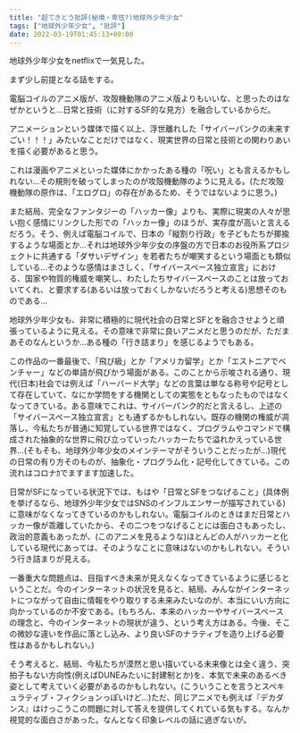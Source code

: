 ```yaml
---
title: "超てきとう批評(秘境・卑怯?)地球外少年少女"
tags: ["地球外少年少女", "批評"]
date: 2022-03-19T01:45:13+09:00
---
```


地球外少年少女をnetflixで一気見した。

まず少し前提となる話をする。

電脳コイルのアニメ版が、攻殻機動隊のアニメ版よりもいいな、と思ったのはなぜかというと...日常と技術（に対するSF的な見方）を融合しているからだ。

アニメーションという媒体で描く以上、浮世離れした「サイバーパンクの未来すごい！！！」みたいなことだけではなく、現実世界の日常と技術との関わりあいを描く必要があると思う。

これは漫画やアニメといった媒体にかかったある種の「呪い」とも言えるかもしれない...その規則を破ってしまったのが攻殻機動隊のように見える。(ただ攻殻機動隊の原作は、「エログロ」の存在があるため、そうではないように思う。)

また結局、完全なファンタジーの「ハッカー像」よりも、実際に現実の人々が思い抱く感情にリンクした形での「ハッカー像」のほうが、実存度が高いと言えるだろう。そう、例えば電脳コイルで、日本の「縦割り行政」を子どもたちが揶揄するような場面とか...それは地球外少年少女の序盤の方で日本のお役所系プロジェクトに共通する「ダサいデザイン」を若者たちが嘲笑するという場面とも類似している...そのような感情はまさしく、「サイバースペース独立宣言」における、国家や物質的権威を嘲笑し、わたしたちサイバースペースのことは放っておいてくれ、と要求する(あるいは放っておくしかないだろうと考える)思想そのものである...

地球外少年少女も、非常に積極的に現代社会の日常とSFとを融合させようと頑張っているように見える。その意味で非常に良いアニメだと思うのだが、ただまあそのなんというか...ある種の「行き詰まり」を感じるようでもある。

この作品の一番最後で、「飛び級」とか「アメリカ留学」とか「エストニアでベンチャー」などの単語が飛びかう場面がある。このことから示唆される通り、現代(日本)社会では例えば「ハーバード大学」などの言葉は単なる称号や記号として存在していて、なにか学問をする機関としての実態をともなったものではなくなってきている。ある意味でこれは、サイバーパンク的だと言えるし、上述の「サイバースペース独立宣言」とも通ずるかもしれない。既存の機関の権威が凋落し、今私たちが普通に知覚している世界ではなく、プログラムやコマンドで構成された抽象的な世界に飛び立っていったハッカーたちで溢れかえっている世界...(そもそも、地球外少年少女のメインテーマがそういうことだったが...)現代の日常の有り方そのものが、抽象化・プログラム化・記号化してきている。この流れはコロナｶでますます加速した。

日常がSFになっている状況下では、もはや「日常とSFをつなげること」(具体例を挙げるなら、地球外少年少女ではSNSのインフルエンサーが描写されている)に意味がなくなってきているのかもしれない。電脳コイルのときはまだ日常とハッカー像が乖離していたから、その二つをつなげることには面白さもあったし、政治的意義もあったが、(このアニメを見るような)ほとんどの人がハッカーと化している現代にあっては、そのようなことに意味はないのかもしれない。そういう行き詰まりが見える。

一番重大な問題点は、目指すべき未来が見えなくなってきているように感じるということだ。今のインターネットの状況を見ると、結局、みんながインターネットにつながって自由に情報をやり取りする未来みたいなのが、本当にいい方向に向かっているのか不安である。(もちろん、本来のハッカーやサイバースペースの理念と、今のインターネットの現状が違う、という考え方はある。今後、そこの微妙な違いを作品に落とし込み、より良いSFのナラティブを造り上げる必要性はあるかもしれない。)

そう考えると、結局、今私たちが漠然と思い描いている未来像とは全く違う、突拍子もない方向性(例えばDUNEみたいに封建制とか)を、本気で未来のあるべき姿として考えていく必要があるのかもしれない。(こういうことを言うとスペキュラティブ・フィクションっぽいけど...)ただ、同じアニメでも例えば『デカダンス』はけっこうこの問題に対して答えを提供してくれている気もする。なんか視覚的な面白さがあった。なんとなく印象レベルの話に過ぎないが。